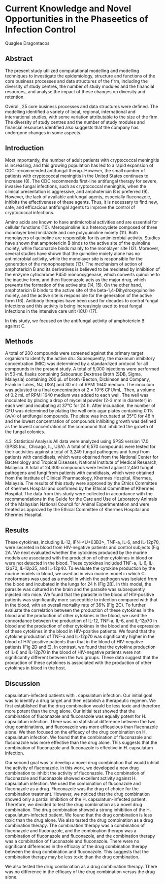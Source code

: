 # Current Knowledge and Novel Opportunities in the Phaseetics of Infection Control
Quaglee Dragontacos


## Abstract
The present study utilized computational modelling and modelling techniques to investigate the epidemiology, structure and functions of the core business processes and data structures of the firm, including the diversity of study centres, the number of study modules and the financial resources, and analyse the impact of these changes on diversity and retention.

Overall, 25 core business processes and data structures were defined. The modelling identified a variety of local, regional, international and international studies, with some variation attributable to the size of the firm. The diversity of study centres and the number of study modules and financial resources identified also suggests that the company has undergone changes in some aspects.


## Introduction

Most importantly, the number of adult patients with cryptococcal meningitis is increasing, and this growing population has led to a rapid expansion of CDC-recommended antifungal therap. However, the small number of patients with cryptococcal meningitis in the United States continues to increase (8). The CDC recommends first-line antifungal therapy for severe, invasive fungal infections, such as cryptococcal meningitis, when the clinical presentation is aggressive, and amphotericin B is preferred (9). However, the lack of available antifungal agents, especially fluconazole, inhibits the effectiveness of these agents. Thus, it is necessary to find new, safe, and efficacious antifungal agents to improve the control of cryptococcal infections.

Amino acids are known to have antimicrobial activities and are essential for cellular functions (10). Meroquinoline is a heterocyclete composed of three monolayer benzimidazole and one polyquinoline moiety (11). Both monolayers of quinoline are responsible for its antimicrobial activity. Studies have shown that amphotericin B binds to the active site of the quinoline moiety, while fluconazole binds mainly to the monolayer site (12). Moreover, several studies have shown that the quinoline moiety alone has no antimicrobial activity, while the monolayer site is responsible for the generation of the monophosphate (13). The mechanism of action of amphotericin B and its derivatives is believed to be mediated by inhibition of the enzyme cytochrome P450 monooxygenase, which converts quinoline to the inactive form, and then fluconazole acts as the major drug, which prevents the formation of the active site (14, 15). On the other hand, amphotericin B binds to the active site of the beta-1,4-Dihydroxyquinoline moiety, and the active site is responsible for the generation of the active form (16). Antibody therapies have been used for decades to control fungal infections and this activity is being increasingly used to treat fungal infections in the intensive care unit (ICU) (17).

In this study, we focused on the antifungal activity of amphotericin B against C.


## Methods
A total of 200 compounds were screened against the primary target organism to identify the active dru. Subsequently, the maximum inhibitory concentration (MIC) was determined by a standardized protocol for all compounds in the present study. A total of 5,000 injections were performed in 50-mL flasks containing Sabouraud Dextrose Broth (SDB, Sigma, Malaysia) containing 200 µL of broth (Becton, Dickinson and Company, Franklin Lakes, NJ, USA) and 30 mL of RPMI 1640 medium. The inoculum was adjusted to a final concentration of 2 × 10^6 CFU/mL. Then, a volume of 0.2 mL of RPMI 1640 medium was added to each well. The well was inoculated by placing a drop of mycelial powder (2-3 mm in diameter) in each well and incubating at 37°C for 24 h. After incubation, the number of CFU was determined by plating the well onto agar plates containing 0.1% (w/v) of antifungal compounds. The plate was incubated at 35°C for 48 h and the lowest concentration of compounds inhibiting growth was defined as the lowest concentration of the compound that inhibited the growth of the fungal colonies.

4.3. Statistical Analysis
All data were analyzed using SPSS version 17.0 (SPSS Inc., Chicago, IL, USA). A total of 6,570 compounds were tested for their activities against a total of 3,249 fungal pathogens and fungi from patients with candidiasis, which were obtained from the National Center for Bacteriology and Tropical Diseases, National Institute of Medical Research, Malaysia. A total of 24,300 compounds were tested against 2,450 fungal pathogens and fungi from patients with candidiasis, which were obtained from the Institute of Clinical Pharmacology, Khermes Hospital, Khermes, Malaysia. The results of this study were approved by the Ethics Committee of Khermes Hospital and confirmed by the Ethical Committee of Khermes Hospital. The data from this study were collected in accordance with the recommendations in the Guide for the Care and Use of Laboratory Animals of the Malaysian National Council for Animal Experimentation and were treated as approved by the Ethical Committee of Khermes Hospital and Khermes Hospital.


## Results
These cytokines, including IL-12, IFN-<U+03B3>, TNF-a, IL-6, and IL-12p70, were secreted in blood from HIV-negative patients and control subjects (Fig 2A. We next evaluated whether the cytokines produced by the murine models are associated with the production of other cytokines in blood or were not detected in the blood. These cytokines included TNF-a, IL-6, IL-12p70, IL-12p35, and IL-12p40. To evaluate the cytokine production by the murine models in blood, we used an in vivo murine model in which C. neoformans was used as a model in which the pathogen was isolated from the blood and incubated in the lungs for 24 h (Fig 2B). In this model, the parasite was cultured in the brain and the parasite was subsequently injected into mice. We found that the parasite in the blood of HIV-positive patients was significantly more susceptible to infection compared with that in the blood, with an overall mortality rate of 36% (Fig 2C). To further evaluate the correlation between the production of these cytokines in the blood and the production of other cytokines in the blood, we used the concordance between the production of IL-12, TNF-a, IL-6, and IL-12p70 in blood and the production of other cytokines in the blood and the expression of these cytokines in the blood in HIV-positive patients. We found that the cytokine production of TNF-a and IL-12p70 was significantly higher in the blood of HIV-positive patients than that in the blood of HIV-negative patients (Fig 2D and E). In contrast, we found that the cytokine production of IL-6 and IL-12p70 in the blood of HIV-negative patients were not significantly different between the two groups. These data suggest that the production of these cytokines is associated with the production of other cytokines in blood in the host.


## Discussion
capsulatum-infected patients with . capsulatum infection. Our initial goal was to identify a drug target and then establish a therapeutic regimen. We first established that the drug combination would be less toxic and therefore more potent than the drug alone. Our initial test showed that the combination of fluconazole and fluconazole was equally potent for H. capsulatum infection. There was no statistical difference between the two drug combinations, and fluconazole was more efficacious than fluconazole alone. We then focused on the efficacy of the drug combination on H. capsulatum infection. We found that the combination of fluconazole and fluconazole was more effective than the drug alone. This suggests that the combination of fluconazole and fluconazole is effective in H. capsulatum infection.

Our second goal was to develop a novel drug combination that would inhibit the activity of fluconazole. In this work, we developed a new drug combination to inhibit the activity of fluconazole. The combination of fluconazole and fluconazole showed excellent activity against H. capsulatum infection. We used the combination of fluconazole and fluconazole as a drug. Fluconazole was the drug of choice for the combination treatment. However, we noticed that the drug combination showed only a partial inhibition of the H. capsulatum-infected patient. Therefore, we decided to test the drug combination as a novel drug combination. The drug combination showed a strong inhibition of the H. capsulatum-infected patient. We found that the drug combination is less toxic than the drug alone. We also tested the drug combination as a drug combination therapy. The combination therapy was a combination of fluconazole and fluconazole, and the combination therapy was a combination of fluconazole and fluconazole, and the combination therapy was a combination of fluconazole and fluconazole. There were no significant differences in the efficacy of the drug combination therapy between the drug combination and fluconazole. This suggests that the combination therapy may be less toxic than the drug combination.

We also tested the drug combination as a drug combination therapy. There was no difference in the efficacy of the drug combination versus the drug alone.
